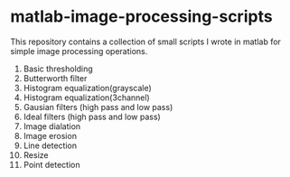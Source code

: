 # matlab-image-processing-scripts

This repository contains a collection of small scripts I wrote in matlab for simple image processing operations.

1. Basic thresholding
2. Butterworth filter
3. Histogram equalization(grayscale)
4. Histogram equalization(3channel)
5. Gausian filters (high pass and low pass)
6. Ideal filters (high pass and low pass)
7. Image dialation
8. Image erosion
9. Line detection
10. Resize
11. Point detection
